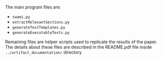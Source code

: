 The main program files are: 

* `swami.py`
* `extractRelevantSections.py`
* `generateTestTemplates.py`
* `generateExecutableTests.py`

Remaining files are helper scripts used to replicate the results of the paper. 
The details about these files are described in the README.pdf file inside
`../artifact_documentation/` directory
